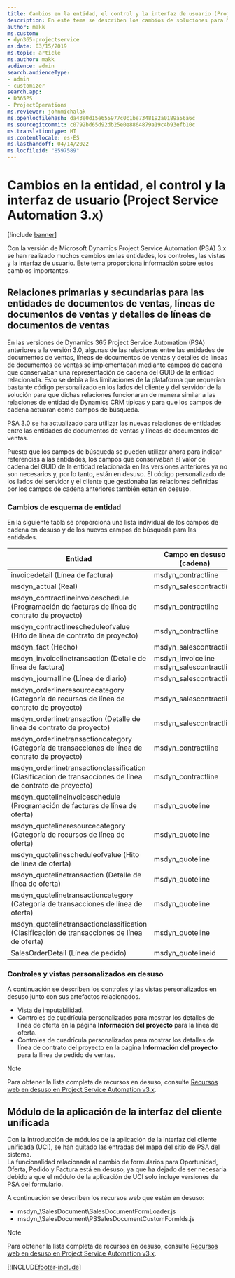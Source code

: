 ```yaml
---
title: Cambios en la entidad, el control y la interfaz de usuario (Project Service Automation 3.x)
description: En este tema se describen los cambios de soluciones para Microsoft Dynamics Project Service Automation 3.x.
author: makk
ms.custom:
- dyn365-projectservice
ms.date: 03/15/2019
ms.topic: article
ms.author: makk
audience: admin
search.audienceType:
- admin
- customizer
search.app:
- D365PS
- ProjectOperations
ms.reviewer: johnmichalak
ms.openlocfilehash: da43e0d15e655977c0c1be7348192a0189a56a6c
ms.sourcegitcommit: c0792bd65d92db25e0e8864879a19c4b93efb10c
ms.translationtype: HT
ms.contentlocale: es-ES
ms.lasthandoff: 04/14/2022
ms.locfileid: "8597589"
---
```

# <a name="entity-control-and-user-interface-changes-project-service-automation-3x"></a>Cambios en la entidad, el control y la interfaz de usuario (Project Service Automation 3.x)

[!include [banner](../../includes/psa-now-project-operations.md)]


Con la versión de Microsoft Dynamics Project Service Automation (PSA) 3.x se han realizado muchos cambios en las entidades, los controles, las vistas y la interfaz de usuario. Este tema proporciona información sobre estos cambios importantes.

## <a name="parent-child-relationships-for-sales-document-sales-document-line-sales-document-line-detail-entities"></a>Relaciones primarias y secundarias para las entidades de documentos de ventas, líneas de documentos de ventas y detalles de líneas de documentos de ventas
En las versiones de Dynamics 365 Project Service Automation (PSA) anteriores a la versión 3.0, algunas de las relaciones entre las entidades de documentos de ventas, líneas de documentos de ventas y detalles de líneas de documentos de ventas se implementaban mediante campos de cadena que conservaban una representación de cadena del GUID de la entidad relacionada. Esto se debía a las limitaciones de la plataforma que requerían bastante código personalizado en los lados del cliente y del servidor de la solución para que dichas relaciones funcionaran de manera similar a las relaciones de entidad de Dynamics CRM típicas y para que los campos de cadena actuaran como campos de búsqueda.

PSA 3.0 se ha actualizado para utilizar las nuevas relaciones de entidades entre las entidades de documentos de ventas y líneas de documentos de ventas.

Puesto que los campos de búsqueda se pueden utilizar ahora para indicar referencias a las entidades, los campos que conservaban el valor de cadena del GUID de la entidad relacionada en las versiones anteriores ya no son necesarios y, por lo tanto, están en desuso. El código personalizado de los lados del servidor y el cliente que gestionaba las relaciones definidas por los campos de cadena anteriores también están en desuso.

### <a name="entity-schema-changes"></a>Cambios de esquema de entidad
En la siguiente tabla se proporciona una lista individual de los campos de cadena en desuso y de los nuevos campos de búsqueda para las entidades. 

 Entidad |   Campo en desuso (cadena) | Campo nuevo (búsqueda)
--- | --- | ---
invoicedetail (Línea de factura) |  msdyn_contractline |    msdyn_contractlineid
msdyn_actual (Real) | msdyn_salescontractline |   msdyn_salescontractlineid
msdyn_contractlineinvoiceschedule (Programación de facturas de línea de contrato de proyecto) |    msdyn_contractline |    msdyn_contractlineid
msdyn_contractlinescheduleofvalue (Hito de línea de contrato de proyecto) |   msdyn_contractline |    msdyn_contractlineid
msdyn_fact (Hecho) | msdyn_salescontractline |   msdyn_salescontractlineid
msdyn_invoicelinetransaction (Detalle de línea de factura) | msdyn_invoiceline <br> msdyn_salescontractline | msdyn_invoicelineid <br> msdyn_salescontractlineid
msdyn_journalline (Línea de diario) |  msdyn_salescontractline |   msdyn_salescontractlineid
msdyn_orderlineresourcecategory (Categoría de recursos de línea de contrato de proyecto) | msdyn_salescontractline |   msdyn_contractlineid
msdyn_orderlinetransaction (Detalle de línea de contrato de proyecto) | msdyn_salescontractline |   msdyn_salescontractlineid
msdyn_orderlinetransactioncategory (Categoría de transacciones de línea de contrato de proyecto) |   msdyn_contractline |    msdyn_contractlineid
msdyn_orderlinetransactionclassification (Clasificación de transacciones de línea de contrato de proyecto) |   msdyn_contractline |    msdyn_contractlineid
msdyn_quotelineinvoiceschedule (Programación de facturas de línea de oferta) |  msdyn_quoteline |   msdyn_quotelineid
msdyn_quotelineresourcecategory (Categoría de recursos de línea de oferta) |    msdyn_quoteline |   msdyn_quotelineid
msdyn_quotelinescheduleofvalue (Hito de línea de oferta) | msdyn_quoteline |   msdyn_quotelineid
msdyn_quotelinetransaction (Detalle de línea de oferta) |    msdyn_quoteline |   msdyn_quotelineid
msdyn_quotelinetransactioncategory (Categoría de transacciones de línea de oferta) |  msdyn_quoteline |   msdyn_quotelineid
msdyn_quotelinetransactionclassification (Clasificación de transacciones de línea de oferta) |  msdyn_quoteline |   msdyn_quotelineid
SalesOrderDetail (Línea de pedido) | msdyn_quotelineid | msdyn_quoteline 

### <a name="deprecated-custom-views-and-controls"></a>Controles y vistas personalizados en desuso
A continuación se describen los controles y las vistas personalizados en desuso junto con sus artefactos relacionados.

- Vista de imputabilidad.
- Controles de cuadrícula personalizados para mostrar los detalles de línea de oferta en la página **Información del proyecto** para la línea de oferta.
- Controles de cuadrícula personalizados para mostrar los detalles de línea de contrato del proyecto en la página **Información del proyecto** para la línea de pedido de ventas.

> [!NOTE]
> Para obtener la lista completa de recursos en desuso, consulte [Recursos web en desuso en Project Service Automation v3.x](../developer-guides/web-resources-deprecated-v3.x.md).

## <a name="unified-client-interface-app-module"></a>Módulo de la aplicación de la interfaz del cliente unificada
Con la introducción de módulos de la aplicación de la interfaz del cliente unificada (UCI), se han quitado las entradas del mapa del sitio de PSA del sistema.  
La funcionalidad relacionada al cambio de formularios para Oportunidad, Oferta, Pedido y Factura está en desuso, ya que ha dejado de ser necesaria debido a que el módulo de la aplicación de UCI solo incluye versiones de PSA del formulario.  

A continuación se describen los recursos web que están en desuso:

- msdyn_\SalesDocument\SalesDocumentFormLoader.js
- msdyn_\SalesDocument\PSSalesDocumentCustomFormIds.js

> [!NOTE]
> Para obtener la lista completa de recursos en desuso, consulte [Recursos web en desuso en Project Service Automation v3.x](../developer-guides/web-resources-deprecated-v3.x.md).




[!INCLUDE[footer-include](../../includes/footer-banner.md)]
